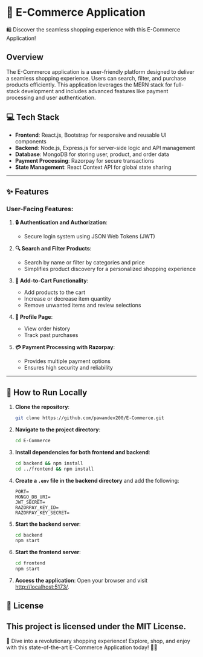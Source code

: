 # 🛒 E-Commerce Application
🛍️ Discover the seamless shopping experience with this E-Commerce Application!

## Overview
The E-Commerce application is a user-friendly platform designed to deliver a seamless shopping experience. Users can search, filter, and purchase products efficiently. This application leverages the MERN stack for full-stack development and includes advanced features like payment processing and user authentication.

## 💻 Tech Stack
- **Frontend**: React.js, Bootstrap for responsive and reusable UI components
- **Backend**: Node.js, Express.js for server-side logic and API management
- **Database**: MongoDB for storing user, product, and order data
- **Payment Processing**: Razorpay for secure transactions
- **State Management**: React Context API for global state sharing

---

## ✨ Features

### User-Facing Features:
1. **🔒 Authentication and Authorization**:
   - Secure login system using JSON Web Tokens (JWT)
  
2. **🔍 Search and Filter Products**:
   - Search by name or filter by categories and price
   - Simplifies product discovery for a personalized shopping experience

3. **🛒 Add-to-Cart Functionality**:
   - Add products to the cart
   - Increase or decrease item quantity
   - Remove unwanted items and review selections

4. **👤 Profile Page**:
   - View order history
   - Track past purchases

5. **💳 Payment Processing with Razorpay**:
   - Provides multiple payment options
   - Ensures high security and reliability


---

## 🚀 How to Run Locally

1. **Clone the repository**:
   ```bash
   git clone https://github.com/pawandev200/E-Commerce.git
   ```
2. **Navigate to the project directory**:
   ```bash
   cd E-Commerce
   ```
3. **Install dependencies for both frontend and backend**:
   ```bash
   cd backend && npm install
   cd ../frontend && npm install
   ```
4. **Create a `.env` file in the backend directory** and add the following:
   ```env
   PORT=
   MONGO_DB_URI= 
   JWT_SECRET=
   RAZORPAY_KEY_ID=
   RAZORPAY_KEY_SECRET=
   ```
5. **Start the backend server**:
   ```bash
   cd backend
   npm start
   ```
6. **Start the frontend server**:
   ```bash
   cd frontend
   npm start
   ```
7. **Access the application**:
   Open your browser and visit [http://localhost:5173/](http://localhost:5173/).

## 📜 License

This project is licensed under the MIT License.
---

🌟 Dive into a revolutionary shopping experience! Explore, shop, and enjoy with this state-of-the-art E-Commerce Application today! 🛒✨

